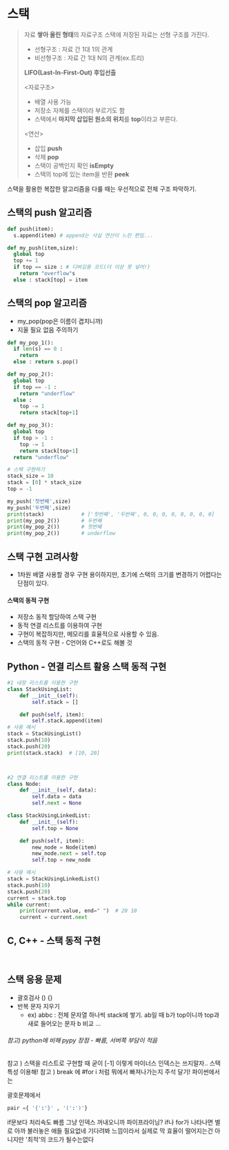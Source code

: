 # 스택
> 자료 **쌓아 올린 형태**의 자료구조
> 스택에 저장된 자료는 선형 구조를 가진다.
> - 선형구조 : 자료 간 1대 1의 관계
> - 비선형구조 : 자료 간 1대 N의 관계(ex.트리)
> 
> **LIFO(Last-In-First-Out) 후입선출**
> 
><자료구조>
> - 배열 사용 가능
> - 저장소 자체를 스택이라 부르기도 함
> - 스택에서 **마지막 삽입된 원소의 위치**를 **top**이라고 부른다.
>
><연산>
> - 삽입 **push**
> - 삭제 **pop**
> - 스택이 공백인지 확인 **isEmpty**
> - 스택의 top에 있는 item을 반환 **peek**




스택을 활용한 복잡한 알고리즘을 다룰 때는 우선적으로 전체 구조 파악하기.

## 스택의 push 알고리즘
```py
def push(item):
  s.append(item) # append는 사실 연산이 느린 편임...

def my_push(item,size):
  global top
  top += 1
  if top == size : # 디버깅용 코드(더 이상 못 넣어!)
    return "overflow"s
  else : stack[top] = item
```

## 스택의 pop 알고리즘
- my_pop(pop은 이름이 겹치니까)
- 지울 필요 없음 주의하기

```py
def my_pop_1():
  if len(s) == 0 :
    return
  else : return s.pop()

def my_pop_2():
  global top
  if top == -1 :
    return "underflow"
  else :
    top -= 1
    return stack[top+1]

def my_pop_3():
  global top
  if top > -1 :
    top -= 1
    return stack[top+1]
  return "underflow"
```

```py
# 스택 구현하기
stack_size = 10
stack = [0] * stack_size
top = -1

my_push('첫번째',size)
my_push('두번째',size)
print(stack)            # ['첫번째', '두번째', 0, 0, 0, 0, 0, 0, 0, 0]
print(my_pop_2())       # 두번째
print(my_pop_2())       # 첫번째
print(my_pop_2())       # underflow
```
## 스택 구현 고려사항
- 1차원 배열 사용할 경우 구현 용이하지만, 초기에 스택의 크기를 변경하기 어렵다는 단점이 있다.
#### **스택의 동적 구현**
- 저장소 동적 할당하여 스택 구현
- 동적 연결 리스트를 이용하여 구현
- 구현이 복잡하지만, 메모리를 효율적으로 사용할 수 있음.
- 스택의 동적 구현 - C언어와 C++로도 해볼 것

## Python - 연결 리스트 활용 스택 동적 구현
```py
#1 내장 리스트를 이용한 구현
class StackUsingList:
    def __init__(self):
        self.stack = []

    def push(self, item):
        self.stack.append(item)
# 사용 예시
stack = StackUsingList()
stack.push(10)
stack.push(20)
print(stack.stack)  # [10, 20]



#2 연결 리스트를 이용한 구현
class Node:
    def __init__(self, data):
        self.data = data
        self.next = None

class StackUsingLinkedList:
    def __init__(self):
        self.top = None

    def push(self, item):
        new_node = Node(item)
        new_node.next = self.top
        self.top = new_node

# 사용 예시
stack = StackUsingLinkedList()
stack.push(10)
stack.push(20)
current = stack.top
while current:
    print(current.value, end=" ")  # 20 10
    current = current.next
```


## C, C++ - 스택 동적 구현
```c

```

```cpp

```


## 스택 응용 문제
- 괄호검사 () {}
- 반복 문자 지우기
  - ex) abbc : 전체 문자열 하나씩 stack에 쌓기. ab일 때 b가 top이니까 top과 새로 들어오는 문자 b 비교 ...



###### 참고) python에 비해 pypy 장점 - 빠름, 서버쪽 부담이 적음
참고 ) 스택을 리스트로 구현할 때 굳이 [-1] 이렇게 마이너스 인덱스는 쓰지말자.. 스택 특성 이용해!
참고 ) break 에 #for i 처럼 뭐에서 빠져나가는지 주석 달기!
파이썬에서는 



괄호문제에서
```py
pair ={ '{':'}' , '(':')'}
```
if문보다 처리속도 빠름
그냥 인덱스 꺼내오니까
파이프라이닝? if나 for가 나타나면 별로
아까 불러놓은 애들 필요없네 기다려봐 느낌이라서
실제로 막 효율이 떨어지는건 아니지만
'최적'의 코드가 될수는없다
